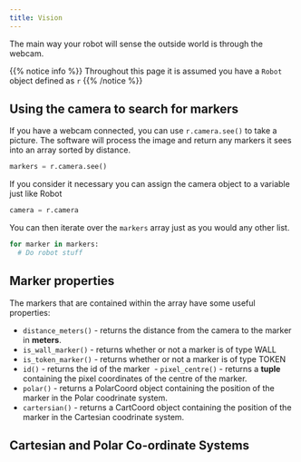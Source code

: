 ```yaml
---
title: Vision
---
```


The main way your robot will sense the outside world is through the webcam.

{{% notice info %}}
Throughout this page it is assumed you have a `Robot` object defined as `r`
{{% /notice %}}

## Using the camera to search for markers
If you have a webcam connected, you can use `r.camera.see()` to take a picture. The software will process the image and return any markers it sees into an array sorted by distance.
```python
markers = r.camera.see()
```
If you consider it necessary you can assign the camera object to a variable just like Robot

```python
camera = r.camera
```

You can then iterate over the `markers` array just as you would any other list.
```python
for marker in markers:
  # Do robot stuff
```

## Marker properties
The markers that are contained within the array have some useful properties:

  - `distance_meters()` - returns the distance from the camera to the marker in **meters**.
  - `is_wall_marker()` - returns whether or not a marker is of type WALL
  - `is_token_marker()` - returns whether or not a marker is of type TOKEN
  - `id()` - returns the id of the marker
  - `pixel_centre()` - returns a **tuple** containing the pixel coordinates of the centre of the marker.
  - `polar()` - returns a PolarCoord object containing the position of the marker in the Polar coodrinate system.
  - `cartersian()` - returns a CartCoord object containing the position of the marker in the Cartesian coodrinate system.

## Cartesian and Polar Co-ordinate Systems
